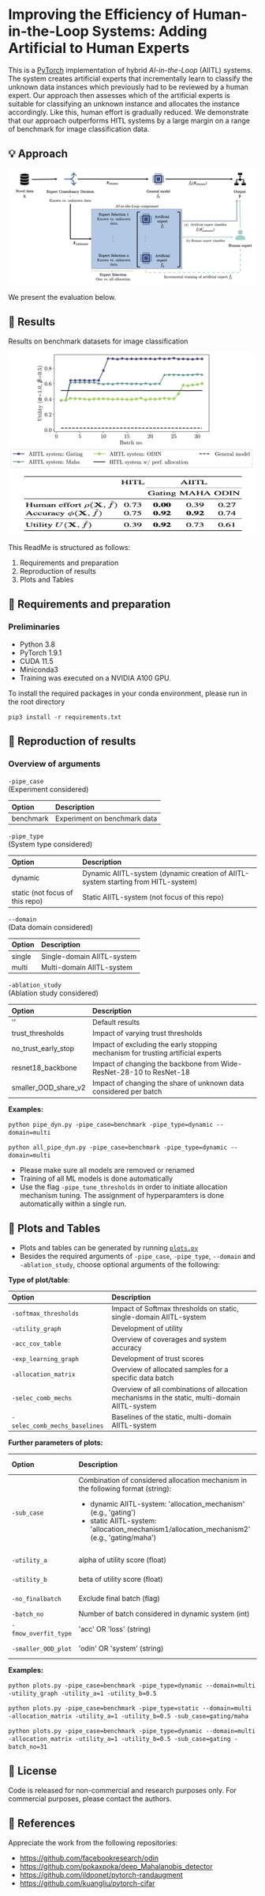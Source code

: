 # Improving the Efficiency of Human-in-the-Loop Systems: Adding Artificial to Human Experts

This is a [PyTorch](https://pytorch.org) implementation of hybrid _AI-in-the-Loop_ (AIITL) systems.
The system creates artificial experts that incrementally learn to classify the unknown data instances which previously had to be reviewed by a human expert. 
Our approach then assesses which of the artificial experts is suitable for classifying an unknown instance and allocates the instance accordingly. 
Like this, human effort is gradually reduced. We demonstrate that our approach outperforms HITL systems by a large margin on a range of benchmark for image classification data.

## :bulb: Approach
<img src="/results/AIITL.png"/>

We present the evaluation below.

## :checkered_flag: Results
Results on benchmark datasets for image classification

<img src="/results/benchmark_multi_dynamic_utility_scores_1.0_0.5.png" width="500" height="238"/>
<img src="/results/benchmark_multi_dynamic_utility_scores_1.0_0.5_table.png" width="500" height="128"/>


This ReadMe is structured as follows:
1. Requirements and preparation
2. Reproduction of results
4. Plots and Tables

## :speech_balloon: Requirements and preparation

### Preliminaries

* Python 3.8
* PyTorch 1.9.1
* CUDA 11.5
* Miniconda3
* Training was executed on a NVIDIA A100 GPU.

To install the required packages in your conda environment, please run in the root directory
```
pip3 install -r requirements.txt
```

## :speech_balloon: Reproduction of results

### Overview of arguments


`-pipe_case`
<br> (Experiment considered)

| Option      | Description                       |
| :-----------           | :-----------                       |
| benchmark             | Experiment on benchmark data      |

`-pipe_type`
<br> (System type considered)

| Option        | Description                                                                  |
| :----------             | :-----------                                                                      |
| dynamic                 | Dynamic AIITL-system (dynamic creation of AIITL-system starting from HITL-system)  |
| static (not focus of this repo)                | Static AIITL-system (not focus of this repo)                                    |

`--domain`
<br> (Data domain considered)

| Option        |  Description               |
| :----------            | :-----------                |
| single                | Single-domain AIITL-system |
| multi                 | Multi-domain AIITL-system  |

`-ablation_study`
<br> (Ablation study considered)

| Option        | Description                |
| :----------            | :-----------                |
| ''                | Default results |
| trust_thresholds | Impact of varying trust thresholds |
| no_trust_early_stop | Impact of excluding the early stopping mechanism for trusting artificial experts  |
| resnet18_backbone | Impact of changing the backbone from Wide-ResNet-28-10 to ResNet-18  |
| smaller_OOD_share_v2 | Impact of changing the share of unknown data considered per batch |


**Examples:**
```
python pipe_dyn.py -pipe_case=benchmark -pipe_type=dynamic --domain=multi
```
```
python all_pipe_dyn.py -pipe_case=benchmark -pipe_type=dynamic --domain=multi
```

* Please make sure all models are removed or renamed
* Training of all ML models is done automatically
* Use the flag `-pipe_tune_thresholds` in order to initiate allocation mechanism tuning. The assignment of hyperparamters is done automatically within a single run.

## :speech_balloon: Plots and Tables

* Plots and tables can be generated by running [`plots.py`](https://github.com/jhnnsjkbk/AIITL/blob/main/plots.py)
* Besides the required arguments of `-pipe_case`, `-pipe_type`, `--domain` and `-ablation_study`, choose optional arguments of the following:

**Type of plot/table**:

| Option  | Description |
| :----------            | :-----------                |
| `-softmax_thresholds`              | Impact of Softmax thresholds on static, single-domain AIITL-system |
| `-utility_graph`               | Development of utility |
| `-acc_cov_table`               | Overview of coverages and system accuracy |
| `-exp_learning_graph`               | Development of trust scores |
| `-allocation_matrix`               | Overview of allocated samples for a specific data batch |
| `-selec_comb_mechs`               | Overview of all combinations of allocation mechanisms in the static, multi-domain AIITL-system |
| `-selec_comb_mechs_baselines`              | Baselines of the static, multi-domain AIITL-system |

**Further parameters of plots:**

| Option  | Description | Required for Plot/table |
| :----------            | :-----------                | :-----------                |
| `-sub_case`               | Combination of considered allocation mechanism in the following format (string): <ul><li>dynamic AIITL-system: 'allocation_mechanism' <br> (e.g., 'gating')</li><li>static AIITL-system: 'allocation_mechanism1/allocation_mechanism2' <br> (e.g., 'gating/maha')</li></ul>| allocation_matrix & exp_learning_graph |
| `-utility_a`              | alpha of utility score (float) | All plots/tables which include utility |
| `-utility_b`               | beta of utility score (float) | All plots/tables which include utility |
| `-no_finalbatch`               | Exclude final batch (flag) | utility_graph & exp_learning_graph |
| `-batch_no`               | Number of batch considered in dynamic system (int) | allocation_matrix |
| `-fmow_overfit_type`               | 'acc' OR 'loss' (string) | Ablation Study: fmow_overfit|
| `-smaller_OOD_plot`               | 'odin' OR 'system' (string) | Ablation Study: smaller_OOD_share_v2|

**Examples:**
```
python plots.py -pipe_case=benchmark -pipe_type=dynamic --domain=multi -utility_graph -utility_a=1 -utility_b=0.5
```
```
python plots.py -pipe_case=benchmark -pipe_type=static --domain=multi -allocation_matrix -utility_a=1 -utility_b=0.5 -sub_case=gating/maha
```
```
python plots.py -pipe_case=benchmark -pipe_type=dynamic --domain=multi -allocation_matrix -utility_a=1 -utility_b=0.5 -sub_case=gating -batch_no=31
```

## :speech_balloon: License
Code is released for non-commercial and research purposes only. For commercial purposes, please contact the authors.

## :speech_balloon: References
Appreciate the work from the following repositories:
- https://github.com/facebookresearch/odin
- https://github.com/pokaxpoka/deep_Mahalanobis_detector
- https://github.com/ildoonet/pytorch-randaugment
- https://github.com/kuangliu/pytorch-cifar 

